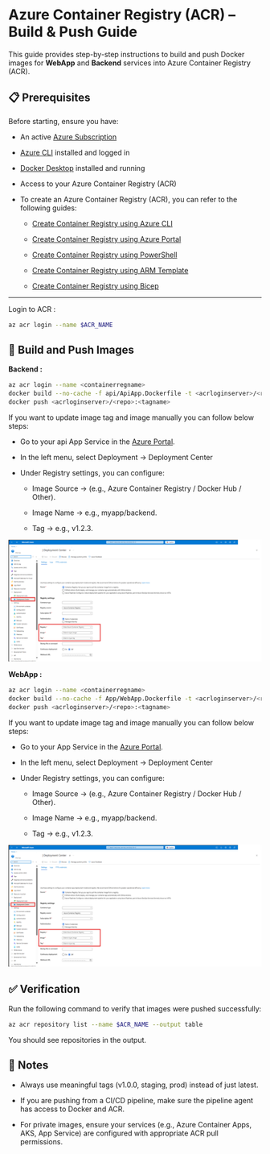 # Azure Container Registry (ACR) – Build & Push Guide

This guide provides step-by-step instructions to build and push Docker images for **WebApp** and **Backend** services into Azure Container Registry (ACR).

## 📋 Prerequisites
Before starting, ensure you have:
- An active [Azure Subscription](https://portal.azure.com/)
- [Azure CLI](https://learn.microsoft.com/en-us/cli/azure/install-azure-cli) installed and logged in
- [Docker Desktop](https://docs.docker.com/get-docker/) installed and running
- Access to your Azure Container Registry (ACR)
- To create an Azure Container Registry (ACR), you can refer to the following guides:

    - [Create Container Registry using Azure CLI](https://learn.microsoft.com/en-us/azure/container-registry/container-registry-get-started-azure-cli)

    - [Create Container Registry using Azure Portal](https://learn.microsoft.com/en-us/azure/container-registry/container-registry-get-started-portal?tabs=azure-cli)

    - [Create Container Registry using PowerShell](https://learn.microsoft.com/en-us/azure/container-registry/container-registry-get-started-powershell)

    - [Create Container Registry using ARM Template](https://learn.microsoft.com/en-us/azure/container-registry/container-registry-get-started-geo-replication-template)

    - [Create Container Registry using Bicep](https://learn.microsoft.com/en-us/azure/container-registry/container-registry-get-started-bicep?tabs=CLI)

---

Login to ACR :
``` bash
az acr login --name $ACR_NAME
```

## 🚀 Build and Push Images

**Backend :** 
 
 ```bash 
az acr login --name <containerregname>
docker build --no-cache -f api/ApiApp.Dockerfile -t <acrloginserver>/<repo>:<tagname> .
docker push <acrloginserver>/<repo>:<tagname>
 ```

If you want to update image tag and image manually you can follow below steps:
- Go to your api App Service in the [Azure Portal](https://portal.azure.com/#home).
- In the left menu, select Deployment → Deployment Center
- Under Registry settings, you can configure:

    - Image Source → (e.g., Azure Container Registry / Docker Hub / Other).

    - Image Name → e.g., myapp/backend.

    - Tag → e.g., v1.2.3.

![alt text](./Images/AppServiceContainer.png)

**WebApp :**

```bash
az acr login --name <containerregname>
docker build --no-cache -f App/WebApp.Dockerfile -t <acrloginserver>/<repo>:<tagname> .
docker push <acrloginserver>/<repo>:<tagname>
```

If you want to update image tag and image manually you can follow below steps:
- Go to your App Service in the [Azure Portal](https://portal.azure.com/#home).
- In the left menu, select Deployment → Deployment Center
- Under Registry settings, you can configure:

    - Image Source → (e.g., Azure Container Registry / Docker Hub / Other).

    - Image Name → e.g., myapp/backend.

    - Tag → e.g., v1.2.3.

![alt text](./Images/AppServiceContainer.png)


## ✅ Verification

Run the following command to verify that images were pushed successfully:
```bash
az acr repository list --name $ACR_NAME --output table
```

You should see repositories in the output.

## 📝 Notes

- Always use meaningful tags (v1.0.0, staging, prod) instead of just latest.

- If you are pushing from a CI/CD pipeline, make sure the pipeline agent has access to Docker and ACR.

- For private images, ensure your services (e.g., Azure Container Apps, AKS, App Service) are configured with appropriate ACR pull permissions.



